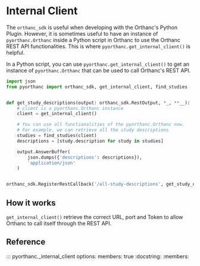 # Internal Client

The `orthanc_sdk` is useful when developing with the Orthanc's Python Plugin.
However, it is sometimes useful to have an instance of `pyorthanc.Orthanc` inside a Python script in Orthanc
to use the Orthanc REST API functionalities. This is where `pyorthanc.get_internal_client()` is helpful.

In a Python script, you can use `pyorthanc.get_internal_client()` to get an instance of `pyorthanc.Orthanc`
that can be used to call Orthanc's REST API.

```python
import json
from pyorthanc import orthanc_sdk, get_internal_client, find_studies


def get_study_descriptions(output: orthanc_sdk.RestOutput, *_, **__):
    # client is a pyorthanc.Orthanc instance
    client = get_internal_client()

    # You can use all functionalities of the pyorthanc.Orthanc now.
    # For example, we can retrieve all the study descriptions
    studies = find_studies(client)
    descriptions = [study.description for study in studies]

    output.AnswerBuffer(
        json.dumps({'descriptions': descriptions}),
        'application/json'
    )


orthanc_sdk.RegisterRestCallback('/all-study-descriptions', get_study_descriptions)
```

## How it works

`get_internal_client()` retrieve the correct URL, port and Token to allow Orthanc to call itself through the REST API.

## Reference

::: pyorthanc._internal_client
options:
members: true
:docstring:
:members:
